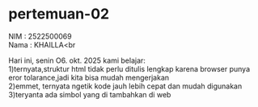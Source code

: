 # pertemuan-02
NIM : 2522500069<br>
Nama : KHAILLA<br

Hari ini, senin O6. okt. 2025 kami belajar:<br>
1)ternyata,struktur html tidak perlu ditulis lengkap karena browser punya eror tolarance,jadi kita bisa mudah mengerjakan <br>
2)emmet, ternyata ngetik kode jauh lebih cepat dan mudah digunakan 
3)teryanta ada simbol yang di tambahkan di web 